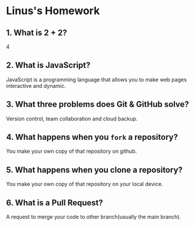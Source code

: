 # Linus's Homework

## 1. What is 2 + 2?

4

## 2. What is JavaScript?

JavaScript is a programming language that allows you to make web pages interactive and dynamic.

## 3. What three problems does Git & GitHub solve?

Version control, team collaboration and cloud backup.

## 4. What happens when you `fork` a repository?

You make your own copy of that repository on github. 

## 5. What happens when you clone a repository?

You make your own copy of that repository on your local device.

## 6. What is a Pull Request?

A request to merge your code to other branch(usually the main branch).
